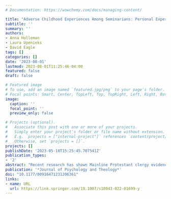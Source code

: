 ```yaml
---
# Documentation: https://wowchemy.com/docs/managing-content/

title: "Adverse Childhood Experiences Among Seminarians: Personal Experiences of Trauma and Implications for Pastoral Well-Being and Ministerial Training"
subtitle: ''
summary: ''
authors:
- Anna Holleman
- Laura Upenieks
- David Eagle
tags: []
categories: []
date: '2023-08-01'
lastmod: 2023-08-01T11:25:46-04:00
featured: false
draft: false

# Featured image
# To use, add an image named `featured.jpg/png` to your page's folder.
# Focal points: Smart, Center, TopLeft, Top, TopRight, Left, Right, BottomLeft, Bottom, BottomRight.
image:
  caption: ''
  focal_point: ''
  preview_only: false

# Projects (optional).
#   Associate this post with one or more of your projects.
#   Simply enter your project's folder or file name without extension.
#   E.g. `projects = ["internal-project"]` references `content/project/deep-learning/index.md`.
#   Otherwise, set `projects = []`.
projects: []
publishDate: '2023-05-18T15:25:45.707541Z'
publication_types:
- '2'
abstract: "Recent research has shown Mainline Protestant clergy evidence poor mental health. In accounting for this, research has focused on occupational factors that impact health, with less attention paid to the role of selection into ministry as it relates to health. We investigate one possible selection characteristic, adverse childhood experiences (ACEs), among a sample of 535 seminarians attending a Mainline seminary. Compared with a demographically matched national sample, these seminarians reported higher prevalence of the childhood experiences of emotional abuse, of living with someone with mental illness, and of sexual abuse. These seminarians also reported lower prevalence of parental separation/divorce and of familial incarceration. Furthermore, we found demographic variations in the prevalence of certain ACEs among the sample of seminarians. In addition to informing the scholarly discussion regarding mechanisms associated with clergy well-being, this work highlights the need for seminaries to attend to the ministerial formation of students with these experiences."
publication: '*Journal of Psychology and Theology*'
doi: "10.1177/00916471231206361"
links:
- name: URL
  url: https://link.springer.com/10.1007/s10943-022-01699-y
---
```

